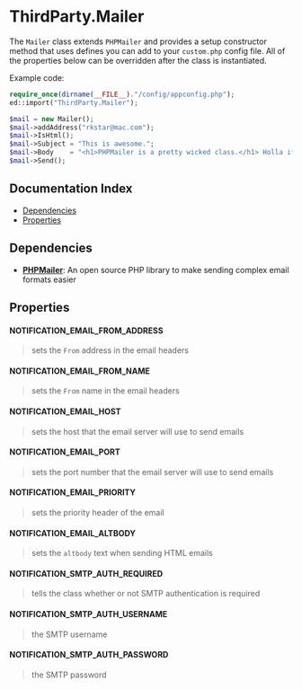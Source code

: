 # ThirdParty.Mailer

The `Mailer` class extends `PHPMailer` and provides a setup constructor method that uses defines you can add to your `custom.php` config file.  All of the properties below can be overridden after the class is instantiated.

Example code:
```php
require_once(dirname(__FILE__)."/config/appconfig.php");
ed::import("ThirdParty.Mailer");

$mail = new Mailer();
$mail->addAddress("rkstar@mac.com");
$mail->IsHtml();
$mail->Subject = "This is awesome.";
$mail->Body    = "<h1>PHPMailer is a pretty wicked class.</h1> Holla if ya hear me!";
$mail->Send();
```

## Documentation Index

* [Dependencies](#dependencies)
* [Properties](#properties)

## Dependencies

* [**PHPMailer**](https://code.google.com/a/apache-extras.org/p/phpmailer/): An open source PHP library to make sending complex email formats easier

## Properties

#### NOTIFICATION_EMAIL_FROM_ADDRESS
> sets the `From` address in the email headers

#### NOTIFICATION_EMAIL_FROM_NAME
> sets the `From` name in the email headers

#### NOTIFICATION_EMAIL_HOST
> sets the host that the email server will use to send emails

#### NOTIFICATION_EMAIL_PORT
> sets the port number that the email server will use to send emails

#### NOTIFICATION_EMAIL_PRIORITY
> sets the priority header of the email

#### NOTIFICATION_EMAIL_ALTBODY
> sets the `altbody` text when sending HTML emails

#### NOTIFICATION_SMTP_AUTH_REQUIRED
> tells the class whether or not SMTP authentication is required

#### NOTIFICATION_SMTP_AUTH_USERNAME
> the SMTP username

#### NOTIFICATION_SMTP_AUTH_PASSWORD
> the SMTP password